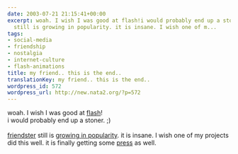 ```yaml
---
date: 2003-07-21 21:15:41+00:00
excerpt: woah. I wish I was good at flash!i would probably end up a stoner. ;)friendster
  still is growing in popularity. it is insane. I wish one of m...
tags:
- social-media
- friendship
- nostalgia
- internet-culture
- flash-animations
title: my friend.. this is the end..
translationKey: my friend.. this is the end..
wordpress_id: 572
wordpress_url: http://new.nata2.org/?p=572
---
```


woah. I wish I was good at <a href="http://www.presstube.com/">flash</a>!<br/>i would probably end up a stoner. ;)<br/><br/><a href="http://www.friendster.com/join.jsp?invite=49113">friendster</a> still is <a href="http://www.alexa.com/data/details/traffic_details?&amp;range=6m&amp;size=large&amp;compare_sites=&amp;url=friendster.com#graph">growing in popularity</a>. it is insane. I wish one of my projects did this well. it is finally getting some <a href="http://slate.msn.com/id/2085714/">press</a> as well.